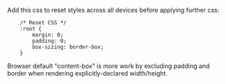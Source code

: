 Add this css to reset styles across all devices before applying further css:
```
    /* Reset CSS */
    :root {
        margin: 0;
        padding: 0;
        box-sizing: border-box;
    }
```

Browser default "content-box" is more work by excluding padding and border when rendering explicitly-declared width/height. 